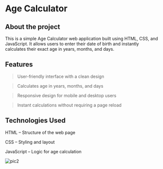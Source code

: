 # Age Calculator

## About the project
This is a simple Age Calculator web application built using HTML, CSS, and JavaScript. It allows users to enter their date of birth and instantly calculates their exact age in years, months, and days.

## Features
> User-friendly interface with a clean design

> Calculates age in years, months, and days

> Responsive design for mobile and desktop users

> Instant calculations without requiring a page reload

## Technologies Used
HTML – Structure of the web page

CSS – Styling and layout

JavaScript – Logic for age calculation


![pic2](https://github.com/user-attachments/assets/e473e031-cfe9-4e3c-9383-283c6a84ef9d)
